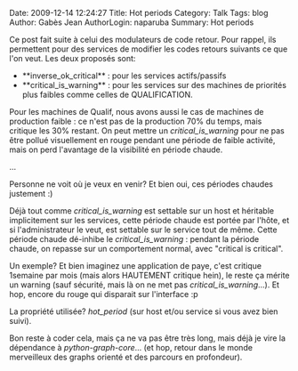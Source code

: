 Date: 2009-12-14 12:24:27
Title: Hot periods
Category: Talk
Tags: blog
Author: Gabès Jean
AuthorLogin: naparuba
Summary: Hot periods

<!-- relu -->


Ce post fait suite à celui des modulateurs de code retour. Pour rappel, ils permettent pour des services de modifier les codes retours suivants ce que l'on veut. Les deux proposés sont:
<ul>
	<li>**inverse_ok_critical** : pour les services actifs/passifs</li>
	<li>**critical_is_warning** : pour les services sur des machines de priorités plus faibles comme celles de QUALIFICATION.</li>
</ul>
Pour les machines de Qualif, nous avons aussi le cas de machines de production faible : ce n'est pas de la production 70% du temps, mais critique les 30% restant. On peut mettre un <em>critical_is_warning</em> pour ne pas être pollué visuellement en rouge pendant une période de faible activité, mais on perd l'avantage de la visibilité en période chaude.

...

Personne ne voit où je veux en venir? Et bien oui, ces périodes chaudes justement :)

Déjà tout comme <em>critical_is_warning</em> est settable sur un host et héritable implicitement sur les services, cette période chaude est portée par l'hôte, et si l'administrateur le veut, est settable sur le service tout de même. Cette période chaude dé-inhibe le <em>critical_is_warning</em> : pendant la période chaude, on repasse sur un comportement normal, avec "critical is critical".

Un exemple? Et bien imaginez une application de paye, c'est critique 1semaine par mois (mais alors HAUTEMENT critique hein), le reste ça mérite un warning (sauf sécurité, mais là on ne met pas <em>critical_is_warning</em>...). Et hop, encore du rouge qui disparait sur l'interface :p

La propriété utilisée? <em>hot_period</em> (sur host et/ou service si vous avez bien suivi).

Bon reste à coder cela, mais ça ne va pas être très long, mais déjà je vire la dépendance à <em>python-graph-core</em>... (et hop, retour dans le monde merveilleux des graphs orienté et des parcours en profondeur).
